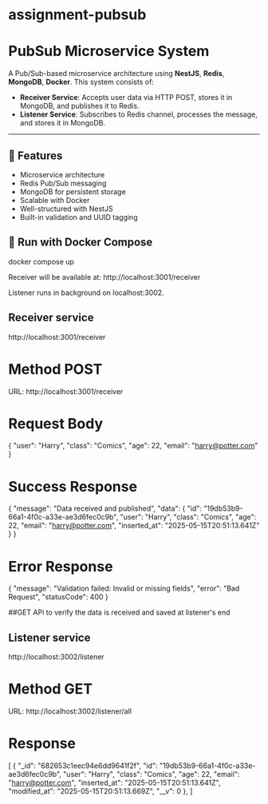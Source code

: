 # assignment-pubsub

# PubSub Microservice System

A Pub/Sub-based microservice architecture using **NestJS**, **Redis**, **MongoDB**, **Docker**. This system consists of:

- **Receiver Service**: Accepts user data via HTTP POST, stores it in MongoDB, and publishes it to Redis.
- **Listener Service**: Subscribes to Redis channel, processes the message, and stores it in MongoDB.

---

## 🧩 Features

- Microservice architecture
- Redis Pub/Sub messaging
- MongoDB for persistent storage
- Scalable with Docker
- Well-structured with NestJS
- Built-in validation and UUID tagging


## 🐳 Run with Docker Compose

docker compose up 

Receiver will be available at: http://localhost:3001/receiver

Listener runs in background on localhost:3002.

## Receiver service
http://localhost:3001/receiver

# Method POST
URL: http://localhost:3001/receiver

# Request Body

{
  "user": "Harry",
  "class": "Comics",
  "age": 22,
  "email": "harry@potter.com"
}

# Success Response

{
    "message": "Data received and published",
    "data": {
        "id": "19db53b9-66a1-4f0c-a33e-ae3d6fec0c9b",
        "user": "Harry",
        "class": "Comics",
        "age": 22,
        "email": "harry@potter.com",
        "inserted_at": "2025-05-15T20:51:13.641Z"
    }
}

# Error Response

{
    "message": "Validation failed: Invalid or missing fields",
    "error": "Bad Request",
    "statusCode": 400
}

##GET APi to verify the data is received and saved at listener's end

## Listener service
http://localhost:3002/listener

# Method GET

URL: http://localhost:3002/listener/all

# Response

[
    {
        "_id": "682653c1eec94e6dd9641f2f",
        "id": "19db53b9-66a1-4f0c-a33e-ae3d6fec0c9b",
        "user": "Harry",
        "class": "Comics",
        "age": 22,
        "email": "harry@potter.com",
        "inserted_at": "2025-05-15T20:51:13.641Z",
        "modified_at": "2025-05-15T20:51:13.669Z",
        "__v": 0
    },
]
